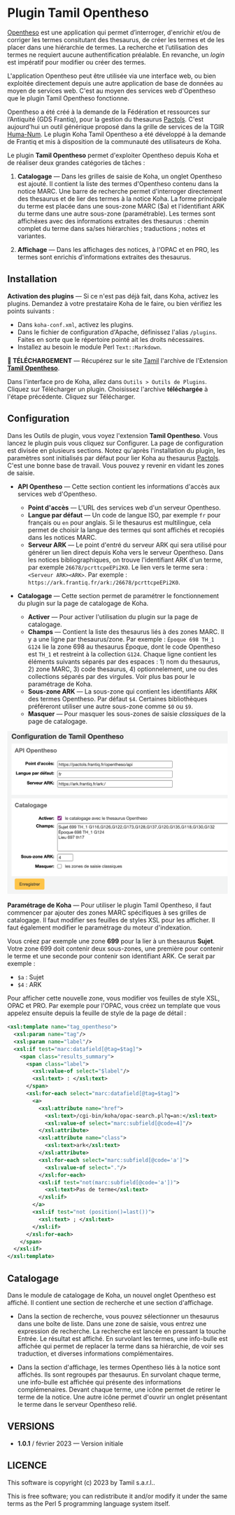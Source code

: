 # Plugin Tamil Opentheso

[Opentheso](https://opentheso.hypotheses.org) est une application qui permet
d’interroger, d'enrichir et/ou de corriger les termes consitutant des
thesaurus, de créer les termes et de les placer dans une hiérarchie de termes.
La recherche et l’utilisation des termes ne requiert aucune authentification
préalable. En revanche, un _login_ est impératif pour modifier ou créer des
termes.

L'application Opentheso peut être utilisée via une interface web, ou bien exploitée
directement depuis une autre application de base de données au moyen de
services web. C'est au moyen des services web d'Opentheso que le plugin Tamil
Opentheso fonctionne.

Opentheso a été créé à la demande de la Fédération et ressources sur
l’Antiquité (GDS Frantiq), pour la gestion du thesaurus
[Pactols](https://pactols.frantiq.fr). C'est aujourd'hui un outil générique
proposé dans la grille de services de la TGIR
[Huma-Num](https://www.huma-num.fr). Le plugin Koha Tamil Opentheso a été
développé à la demande de Frantiq et mis à disposition de la communauté des
utilisateurs de Koha.

Le plugin **Tamil Opentheso** permet d'exploiter Opentheso depuis Koha et de
réaliser deux grandes catégories de tâches :

1. **Catalogage** — Dans les grilles de saisie de Koha, un onglet Opentheso est
   ajouté. Il contient la liste des termes d'Opentheso contenu dans la notice
   MARC. Une barre de recherche permet d'interroger directement des thesaurus
   et de lier des termes à la notice Koha. La forme principale du terme est
   placée dans une sous-zone MARC ($a) et l'identifiant ARK du terme dans une
   autre sous-zone (paramétrable). Les termes sont affichéxes avec des
   informations extraites des thesaurus : chemin complet du terme dans sa/ses
   hiérarchies ; traductions ; notes et variantes.

1. **Affichage** — Dans les affichages des notices, à l'OPAC et en PRO, les
   termes sont enrichis d'informations extraites des thesaurus.

## Installation

**Activation des plugins** — Si ce n'est pas déjà fait, dans Koha, activez les
plugins. Demandez à votre prestataire Koha de le faire, ou bien vérifiez les
points suivants :

- Dans `koha-conf.xml`, activez les plugins.
- Dans le fichier de configuration d'Apache, définissez l'alias `/plugins`.
  Faites en sorte que le répertoire pointé ait les droits nécessaires.
- Installez au besoin le module Perl `Text::Markdown`.

**📁 TÉLÉCHARGEMENT** — Récupérez sur le site [Tamil](https://www.tamil.fr)
l'archive de l'Extension **[Tamil
Opentheso](https://www.tamil.fr/download/koha-plugin-tamil-opentheso-1.0.1.kpz)**.

Dans l'interface pro de Koha, allez dans `Outils > Outils de Plugins`. Cliquez
sur Télécharger un plugin. Choisissez l'archive **téléchargée** à l'étape
précédente. Cliquez sur Télécharger.

## Configuration

Dans les Outils de plugin, vous voyez l'extension **Tamil Opentheso**. Vous
lancez le plugin puis vous cliquez sur Configurer. La page de configuration est
divisée en plusieurs sections. Notez qu'après l'installation du plugin, les
paramètres sont initialisés par défaut pour lier Koha au thesaurus
[Pactols](https://pactols.frantiq.fr). C'est une bonne base de travail. Vous
pouvez y revenir en vidant les zones de saisie.

- **API Opentheso** — Cette section contient les informations d'accès aux
  services web d'Opentheso.

  - **Point d'accès** — L'URL des services web d'un serveur Opentheso.
  - **Langue par défaut** — Un code de langue ISO, par exemple `fr` pour
    français ou `en` pour anglais. Si le thesaurus est multilingue, cela permet
    de choisir la langue des termes qui sont affichés et recopiés dans les
    notices MARC.
  - **Serveur ARK** — Le point d'entré du serveur ARK qui sera utilisé pour
    générer un lien direct depuis Koha vers le serveur Opentheso. Dans les
    notices bibliographiques, on trouve l'identifiant ARK d'un terme, par
    exemple `26678/pcrttcpeEPi2K0`. Le lien vers le terme sera : `<Serveur
    ARK><ARK>`. Par exemple :
    `https://ark.frantiq.fr/ark:/26678/pcrttcpeEPi2K0`.

- **Catalogage** — Cette section permet de paramétrer le fonctionnement du
  plugin sur la page de catalogage de Koha.

  - **Activer** — Pour activer l'utilisation du plugin sur la page de
    catalogage.
  - **Champs** — Contient la liste des thesaurus liés à des zones MARC. Il y a
    une ligne par thesaurus/zone. Par exemple : `Époque 698 TH_1 G124` lie la
    zone 698 au thesaurus Époque, dont le code Opentheso est `TH_1` et
    restreint à la collection `G124`. Chaque ligne contient les éléments
    suivants séparés par des espaces : 1) nom du thesaurus, 2) zone MARC, 3)
    code thesaurus, 4) optionnelement, une ou des collections séparés par des
    virgules. Voir plus bas pour le paramétrage de Koha.
  - **Sous-zone ARK** — La sous-zone qui contient les identifiants ARK des
    termes Opentheso. Par défaut `$4`. Certaines bibliothèques préféreront
    utiliser une autre sous-zone comme `$0` ou `$9`.
  - **Masquer** — Pour masquer les sous-zones de saisie _classiques_ de la page
    de catalogage.

![](https://github.com/fredericd/Koha-Plugin-Tamil-Opentheso/raw/master/Koha/Plugin/Tamil/Opentheso/img/screenshot-config.png)

**Paramétrage de Koha** — Pour utiliser le plugin Tamil Opentheso, il faut
commencer par ajouter des zones MARC spécifiques à ses grilles de catalogage.
Il faut modifier ses feuilles de styles XSL pour les afficher. Il faut également
modifier le paramétrage du moteur d'indexation.

Vous créez par exemple une zone **699** pour la lier à un thesaurus **Sujet**.
Votre zone 699 doit contenir deux sous-zones, une première pour contenir le
terme et une seconde pour contenir son identifiant ARK. Ce serait par exemple :

- `$a` : Sujet
- `$4` : ARK

Pour afficher cette nouvelle zone, vous modifier vos feuilles de style XSL, OPAC
et PRO. Par exemple pour l'OPAC, vous créez un template que vous appelez
ensuite depuis la feuille de style de la page de détail :

```xml
<xsl:template name="tag_opentheso">
  <xsl:param name="tag"/>
  <xsl:param name="label"/>
  <xsl:if test="marc:datafield[@tag=$tag]">
    <span class="results_summary">
      <span class="label">
        <xsl:value-of select="$label"/>
        <xsl:text> : </xsl:text>
      </span>
      <xsl:for-each select="marc:datafield[@tag=$tag]">
        <a>
          <xsl:attribute name="href">
            <xsl:text>/cgi-bin/koha/opac-search.pl?q=an:</xsl:text>
            <xsl:value-of select="marc:subfield[@code=4]"/>
          </xsl:attribute>
          <xsl:attribute name="class">
            <xsl:text>ark</xsl:text>
          </xsl:attribute>
          <xsl:for-each select="marc:subfield[@code='a']">
            <xsl:value-of select="."/>
          </xsl:for-each>
          <xsl:if test="not(marc:subfield[@code='a'])">
            <xsl:text>Pas de terme</xsl:text>
          </xsl:if>
        </a>
        <xsl:if test="not (position()=last())">
          <xsl:text> ; </xsl:text>
        </xsl:if>
      </xsl:for-each>
    </span>
  </xsl:if>
</xsl:template>
```

## Catalogage

Dans le module de catalogage de Koha, un nouvel onglet Opentheso est affiché.
Il contient une section de recherche et une section d'affichage.

- Dans la section de recherche, vous pouvez sélectionner un thesaurus dans une
  boîte de liste. Dans une zone de saisie, vous entrez une expression de
  recherche. La recherche est lancée en pressant la touche Entrée. Le résultat
  est affiché. En survolant les termes, une info-bulle est affichée qui permet
  de replacer la terme dans sa hiérarchie, de voir ses traduction, et diverses
  informations complémentaires.

- Dans la section d'affichage, les termes Opentheso liés à la notice sont
  affichés. Ils sont regroupés par thesaurus. En survolant chaque terme, une
  info-bulle est affichée qui présente des informations complémenaires. Devant
  chaque terme, une icône permet de retirer le terme de la notice. Une autre
  icône permet d'ouvrir un onglet présentant le terme dans le serveur Opentheso
  relié.

## VERSIONS

* **1.0.1** / février 2023 — Version initiale

## LICENCE

This software is copyright (c) 2023 by Tamil s.a.r.l..

This is free software; you can redistribute it and/or modify it under the same
terms as the Perl 5 programming language system itself.

